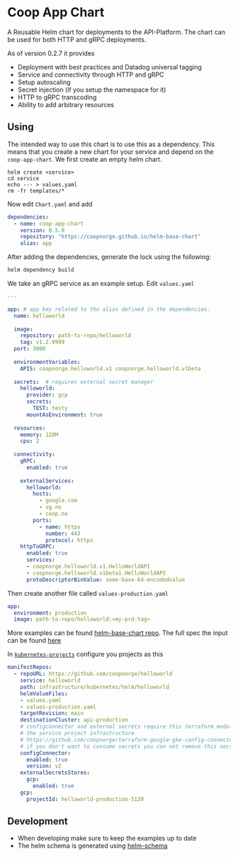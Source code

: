 # Coop App Chart

A Reusable Helm chart for deployments to the API-Platform. The chart can be
used for both HTTP and gRPC deployments.

As of version 0.2.7 it provides

* Deployment with best practices and Datadog universal tagging
* Service and connectivity through HTTP and gRPC
* Setup autoscaling
* Secret injection (if you setup the namespace for it)
* HTTP to gRPC transcoding
* Ability to add arbitrary resources

## Using

The intended way to use this chart is to use this as a dependency. This means
that you create a new chart for your service and depend on the
`coop-app-chart`. We first create an empty helm chart.

```shell
helm create <service>
cd service
echo --- > values.yaml
rm -fr templates/*
```

Now edit `Chart.yaml` and add

```yaml
dependencies:
  - name: coop-app-chart
    version: 0.5.0
    repository: "https://coopnorge.github.io/helm-base-chart"
    alias: app
```

After adding the dependencies, generate the lock using the following:
```bash
helm dependency build
```

We take an gRPC service as an example setup. Edit `values.yaml`

```yaml
---

app: # app key related to the alias defined in the dependencies.
  name: helloworld
  
  image: 
    repository: path-to-repo/helloworld
    tag: v1.2.9999
  port: 3000
  
  environmentVariables:
    APIS: coopnorge.helloworld.v1 coopnorge.helloworld.v1beta 
  
  secrets:  # requires external secret manager
    helloworld:
      provider: gcp 
      secrets:
        TEST: testy
      mountAsEnvironment: true
  
  resources:
    memory: 128M
    cpu: 2
  
  connectivity:
    gRPC:
      enabled: true
 
    externalServices:
      helloworld:
        hosts:
          - google.com
          - vg.no 
          - coop.no
        ports:
          - name: https
            number: 443
            protocol: https
    httpToGRPC:
      enabled: true
      services:
      - coopnorge.helloworld.v1.HelloWorldAPI
      - coopnorge.helloworld.v1beta1.HelloWorldAPI
      protoDescriptorBinValue: some-base-64-encodedvalue
```

Then create another file called `values-production.yaml`

```yaml
app:
  environment: production 
  image: path-to-repo/helloworld:<my-prd-tag>
```

More examples can be found [helm-base-chart repo][helm-base-chart]. The full
spec the input can be found [here][coop-app-chart-values]

In [`kubernetes-projects`][kubernetes-projects] configure you projects as this

```yaml
manifestRepos:
  - repoURL: https://github.com/coopnorge/helloworld
    service: helloworld
    path: infrastructure/kubernetes/helm/helloworld
    helmValueFiles:
    - values.yaml
    - values-production.yaml
    targetRevision: main
    destinationCluster: api-production
    # configconnector and external secrets require this terraform module in 
    # the service project infrastructure
    # https://github.com/coopnorge/terraform-google-gke-config-connector
    # if you don't want to consume secrets you can not remove this section.
    configConnector:
      enabled: true
      version: v2
    externalSecretsStores:
      gcp:
        enabled: true
    gcp:
      projectId: helloworld-production-5120
```

[helm-base-chart]: https://github.com/coopnorge/helm-base-chart/tree/main/examples
[kubernetes-projects]: https://github.com/coopnorge/kubernetes-projects
[coop-app-chart-values]: https://github.com/coopnorge/helm-base-chart/blob/main/charts/coop-app-chart/values.yaml

## Development

* When developing make sure to keep the examples up to date
* The helm schema is generated using [helm-schema][helm-schema]

[helm-schema]: https://github.com/dadav/helm-schema
